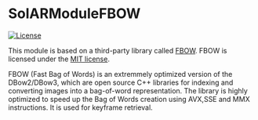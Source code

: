 # SolARModuleFBOW

[![License](https://img.shields.io/github/license/SolARFramework/SolARModuleFBOW?style=flat-square&label=License)](https://www.apache.org/licenses/LICENSE-2.0)

This module is based on a third-party library called [FBOW](https://github.com/rmsalinas/fbow). FBOW is licensed under the [MIT license](https://opensource.org/licenses/MIT).

FBOW (Fast Bag of Words) is an extremmely optimized version of the DBow2/DBow3, which are open source C++ libraries for indexing and converting images into a bag-of-word representation. The library is highly optimized to speed up the Bag of Words creation using AVX,SSE and MMX instructions. It is used for keyframe retrieval.